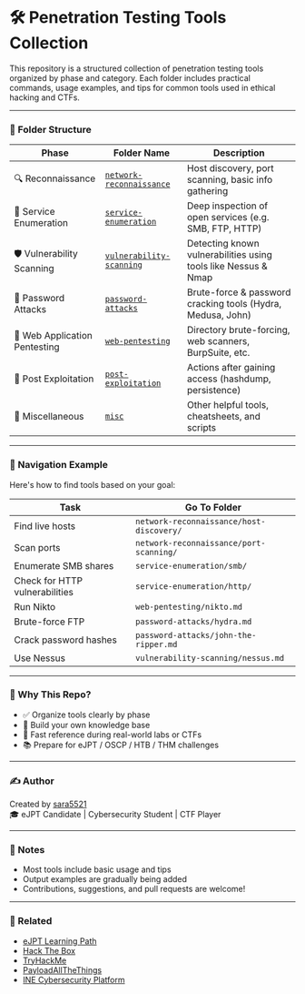 # 🛠️ Penetration Testing Tools Collection

This repository is a structured collection of penetration testing tools organized by phase and category.
Each folder includes practical commands, usage examples, and tips for common tools used in ethical hacking and CTFs.

---

### 📁 Folder Structure

| Phase | Folder Name | Description |
|-------|-------------|-------------|
| 🔍 Reconnaissance | [`network-reconnaissance`](./network-reconnaissance) | Host discovery, port scanning, basic info gathering |
| 📡 Service Enumeration | [`service-enumeration`](./service-enumeration) | Deep inspection of open services (e.g. SMB, FTP, HTTP) |
| 🛡️ Vulnerability Scanning | [`vulnerability-scanning`](./vulnerability-scanning) | Detecting known vulnerabilities using tools like Nessus & Nmap |
| 🔐 Password Attacks | [`password-attacks`](./password-attacks) | Brute-force & password cracking tools (Hydra, Medusa, John) |
| 🧪 Web Application Pentesting | [`web-pentesting`](./web-pentesting) | Directory brute-forcing, web scanners, BurpSuite, etc. |
| 🧬 Post Exploitation | [`post-exploitation`](./post-exploitation) | Actions after gaining access (hashdump, persistence) |
| 🧩 Miscellaneous | [`misc`](./misc) | Other helpful tools, cheatsheets, and scripts |

---

### 🧭 Navigation Example

Here's how to find tools based on your goal:

| Task | Go To Folder |
|------|--------------|
| Find live hosts | `network-reconnaissance/host-discovery/` |
| Scan ports | `network-reconnaissance/port-scanning/` |
| Enumerate SMB shares | `service-enumeration/smb/` |
| Check for HTTP vulnerabilities | `service-enumeration/http/` |
| Run Nikto | `web-pentesting/nikto.md` |
| Brute-force FTP | `password-attacks/hydra.md` |
| Crack password hashes | `password-attacks/john-the-ripper.md` |
| Use Nessus | `vulnerability-scanning/nessus.md` |

---

### 🎯 Why This Repo?
- ✅ Organize tools clearly by phase
- 🧠 Build your own knowledge base
- 🚀 Fast reference during real-world labs or CTFs
- 📚 Prepare for eJPT / OSCP / HTB / THM challenges

---

### ✍️ Author

Created by [sara5521](https://github.com/sara5521)  
🎓 eJPT Candidate | Cybersecurity Student | CTF Player 

---

### 📌 Notes
- Most tools include basic usage and tips  
- Output examples are gradually being added  
- Contributions, suggestions, and pull requests are welcome!
  
---

### 🧩 Related

- [eJPT Learning Path](https://my.ine.com/)
- [Hack The Box](https://www.hackthebox.com/)
- [TryHackMe](https://tryhackme.com/)
- [PayloadAllTheThings](https://github.com/swisskyrepo/PayloadsAllTheThings)
- [INE Cybersecurity Platform](https://www.ine.com/)

